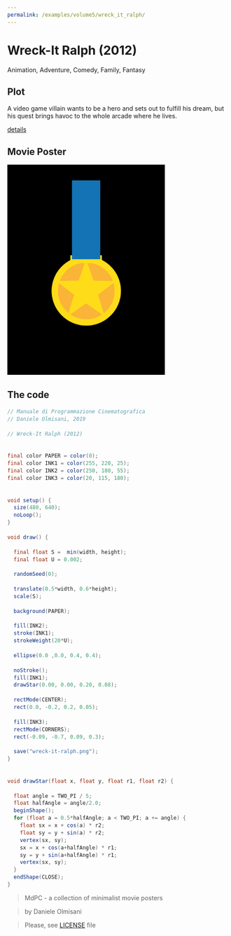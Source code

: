 ```yaml
---
permalink: /examples/volume5/wreck_it_ralph/
---
```

# Wreck-It Ralph (2012)

Animation, Adventure, Comedy, Family, Fantasy

## Plot
A video game villain wants to be a hero and sets out to fulfill his dream, but his quest brings havoc to the whole arcade where he lives.

[details](https://www.imdb.com/title/tt1772341/)

## Movie Poster
<img src="wreck-it-ralph.png"  width="360px" title="Wreck-It Ralph">


## The code
```java
// Manuale di Programmazione Cinematografica
// Daniele Olmisani, 2019

// Wreck-It Ralph (2012)


final color PAPER = color(0);
final color INK1 = color(255, 220, 25);
final color INK2 = color(250, 180, 55);
final color INK3 = color(20, 115, 180);


void setup() {
  size(480, 640);
  noLoop();
}

void draw() {
  
  final float S =  min(width, height);
  final float U = 0.002;
  
  randomSeed(0);
  
  translate(0.5*width, 0.6*height);
  scale(S);
  
  background(PAPER);
  
  fill(INK2);
  stroke(INK1);
  strokeWeight(20*U);
  
  ellipse(0.0 ,0.0, 0.4, 0.4);
  
  noStroke();
  fill(INK1);
  drawStar(0.00, 0.00, 0.20, 0.08);
  
  rectMode(CENTER);
  rect(0.0, -0.2, 0.2, 0.05);
  
  fill(INK3);
  rectMode(CORNERS);
  rect(-0.09, -0.7, 0.09, 0.3);
 
  save("wreck-it-ralph.png");
}


void drawStar(float x, float y, float r1, float r2) {
  
  float angle = TWO_PI / 5;
  float halfAngle = angle/2.0;
  beginShape();
  for (float a = 0.5*halfAngle; a < TWO_PI; a += angle) {
    float sx = x + cos(a) * r2;
    float sy = y + sin(a) * r2;
    vertex(sx, sy);
    sx = x + cos(a+halfAngle) * r1;
    sy = y + sin(a+halfAngle) * r1;
    vertex(sx, sy);
  }
  endShape(CLOSE);
}

```

> MdPC - a collection of minimalist movie posters

> by Daniele Olmisani

> Please, see [LICENSE](../../../LICENSE) file
